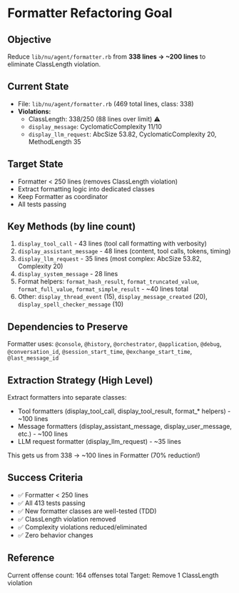 # Formatter Refactoring Goal

## Objective
Reduce `lib/nu/agent/formatter.rb` from **338 lines → ~200 lines** to eliminate ClassLength violation.

## Current State
- File: `lib/nu/agent/formatter.rb` (469 total lines, class: 338)
- **Violations:**
  - ClassLength: 338/250 (88 lines over limit) ⚠️
  - `display_message`: CyclomaticComplexity 11/10
  - `display_llm_request`: AbcSize 53.82, CyclomaticComplexity 20, MethodLength 35

## Target State
- Formatter < 250 lines (removes ClassLength violation)
- Extract formatting logic into dedicated classes
- Keep Formatter as coordinator
- All tests passing

## Key Methods (by line count)
1. `display_tool_call` - 43 lines (tool call formatting with verbosity)
2. `display_assistant_message` - 48 lines (content, tool calls, tokens, timing)
3. `display_llm_request` - 35 lines (most complex: AbcSize 53.82, Complexity 20)
4. `display_system_message` - 28 lines
5. Format helpers: `format_hash_result`, `format_truncated_value`, `format_full_value`, `format_simple_result` - ~40 lines total
6. Other: `display_thread_event` (15), `display_message_created` (20), `display_spell_checker_message` (10)

## Dependencies to Preserve
Formatter uses: `@console`, `@history`, `@orchestrator`, `@application`, `@debug`, `@conversation_id`, `@session_start_time`, `@exchange_start_time`, `@last_message_id`

## Extraction Strategy (High Level)
Extract formatters into separate classes:
- Tool formatters (display_tool_call, display_tool_result, format_* helpers) - ~100 lines
- Message formatters (display_assistant_message, display_user_message, etc.) - ~100 lines
- LLM request formatter (display_llm_request) - ~35 lines

This gets us from 338 → ~100 lines in Formatter (70% reduction!)

## Success Criteria
- ✅ Formatter < 250 lines
- ✅ All 413 tests passing
- ✅ New formatter classes are well-tested (TDD)
- ✅ ClassLength violation removed
- ✅ Complexity violations reduced/eliminated
- ✅ Zero behavior changes

## Reference
Current offense count: 164 offenses total
Target: Remove 1 ClassLength violation
